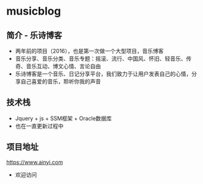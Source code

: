 # musicblog

## 简介 - 乐诗博客
- 两年前的项目（2016），也是第一次做一个大型项目，音乐博客
- 音乐分享、音乐分类、音乐专题：摇滚、流行、中国风、怀旧、轻音乐、传奇、音乐互动、博文心情、言论自由
- 乐诗博客是一个音乐、日记分享平台，我们致力于让用户发表自己的心情，分享自己喜爱的音乐，聆听你我的声音

## 技术栈
- Jquery + js + SSM框架 + Oracle数据库
- 也在一直更新过程中

## 项目地址
https://www.ainyi.com
- 欢迎访问


